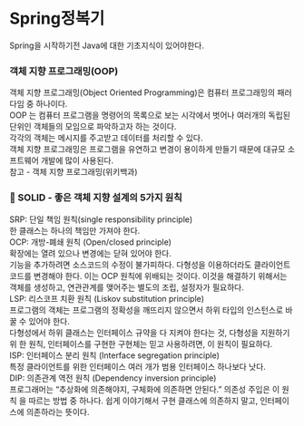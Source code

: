 <h1>Spring정복기</h1>

Spring을 시작하기전 Java에 대한 기초지식이 있어야한다.

<h3>객체 지향 프로그래밍(OOP)</h3>
객체 지향 프로그래밍(Object Oriented Programming)은 컴퓨터 프로그래밍의 패러다임 중 하나이다.<br>
OOP 는 컴퓨터 프로그램을 명령어의 목록으로 보는 시각에서 벗어나 여러개의 독립된 단위인 객체들의 모임으로 파악하고자 하는 것이다.<br>
각각의 객체는 메시지를 주고받고 데이터를 처리할 수 있다.<br>
객체 지향 프로그래밍은 프로그램을 유연하고 변경이 용이하게 만들기 때문에 대규모 소프트웨어 개발에 많이 사용된다.<br>
참고 - 객체 지향 프로그래밍(위키백과)



<h3>🌈 SOLID - 좋은 객체 지향 설계의 5가지 원칙</h3>
SRP: 단일 책임 원칙(single responsibility principle)<br>
한 클래스는 하나의 책임만 가져야 한다.<br>
OCP: 개방-폐쇄 원칙 (Open/closed principle)<br>
확장에는 열려 있으나 변경에는 닫혀 있어야 한다.<br>
기능을 추가하려면 소스코드의 수정이 불가피하다. 다형성을 이용하더라도 클라이언트 코드를 변경해야 한다. 이는 OCP 원칙에 위배되는 것이다. 이것을 해결하기 위해서는 객체를 생성하고, 연관관계를 맺어주는 별도의 조립, 설정자가 필요하다.<br>
LSP: 리스코프 치환 원칙 (Liskov substitution principle)<br>
프로그램의 객체는 프로그램의 정확성을 깨뜨리지 않으면서 하위 타입의 인스턴스로 바꿀 수 있어야 한다.<br>
다형성에서 하위 클래스는 인터페이스 규약을 다 지켜야 한다는 것, 다형성을 지원하기 위 한 원칙, 인터페이스를 구현한 구현체는 믿고 사용하려면, 이 원칙이 필요하다.<br>
ISP: 인터페이스 분리 원칙 (Interface segregation principle)<br>
특정 클라이언트를 위한 인터페이스 여러 개가 범용 인터페이스 하나보다 낫다.<br>
DIP: 의존관계 역전 원칙 (Dependency inversion principle)<br>
프로그래머는 “추상화에 의존해야지, 구체화에 의존하면 안된다.” 의존성 주입은 이 원칙 을 따르는 방법 중 하나다. 쉽게 이야기해서 구현 클래스에 의존하지 말고, 인터페이스에 의존하라는 뜻이다.<br>
